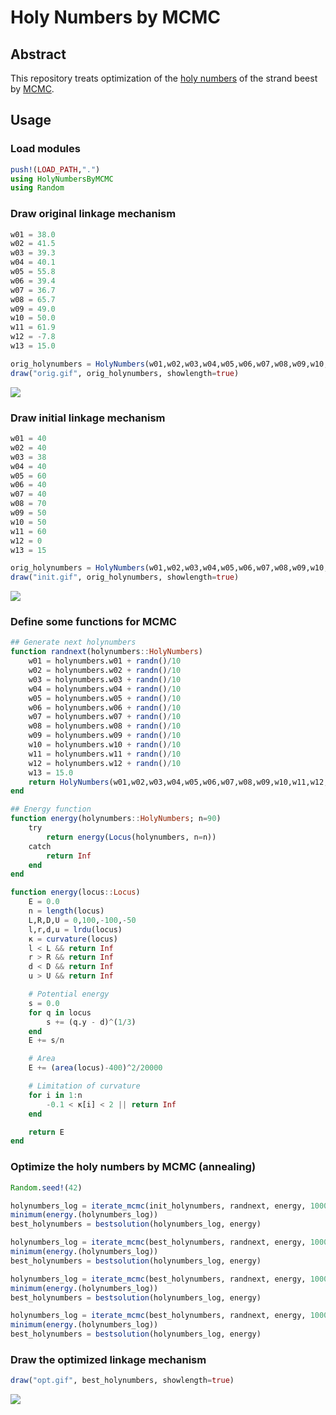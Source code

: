 # Holy Numbers by MCMC

## Abstract
This repository treats optimization of the [holy numbers](https://www.youtube.com/watch?v=FFS-2axFo1Y) of the strand beest by [MCMC](https://en.wikipedia.org/wiki/Markov_chain_Monte_Carlo).

## Usage
### Load modules
```julia
push!(LOAD_PATH,".")
using HolyNumbersByMCMC
using Random
```

### Draw original linkage mechanism
```julia
w01 = 38.0
w02 = 41.5
w03 = 39.3
w04 = 40.1
w05 = 55.8
w06 = 39.4
w07 = 36.7
w08 = 65.7
w09 = 49.0
w10 = 50.0
w11 = 61.9
w12 = -7.8
w13 = 15.0

orig_holynumbers = HolyNumbers(w01,w02,w03,w04,w05,w06,w07,w08,w09,w10,w11,w12,w13)
draw("orig.gif", orig_holynumbers, showlength=true)
```
![](output/orig.gif)

### Draw initial linkage mechanism
```julia
w01 = 40
w02 = 40
w03 = 38
w04 = 40
w05 = 60
w06 = 40
w07 = 40
w08 = 70
w09 = 50
w10 = 50
w11 = 60
w12 = 0
w13 = 15

orig_holynumbers = HolyNumbers(w01,w02,w03,w04,w05,w06,w07,w08,w09,w10,w11,w12,w13)
draw("init.gif", orig_holynumbers, showlength=true)
```
![](output/init.gif)

### Define some functions for MCMC

```julia
## Generate next holynumbers
function randnext(holynumbers::HolyNumbers)
    w01 = holynumbers.w01 + randn()/10
    w02 = holynumbers.w02 + randn()/10
    w03 = holynumbers.w03 + randn()/10
    w04 = holynumbers.w04 + randn()/10
    w05 = holynumbers.w05 + randn()/10
    w06 = holynumbers.w06 + randn()/10
    w07 = holynumbers.w07 + randn()/10
    w08 = holynumbers.w08 + randn()/10
    w09 = holynumbers.w09 + randn()/10
    w10 = holynumbers.w10 + randn()/10
    w11 = holynumbers.w11 + randn()/10
    w12 = holynumbers.w12 + randn()/10
    w13 = 15.0
    return HolyNumbers(w01,w02,w03,w04,w05,w06,w07,w08,w09,w10,w11,w12,w13)
end

## Energy function
function energy(holynumbers::HolyNumbers; n=90)
    try
        return energy(Locus(holynumbers, n=n))
    catch
        return Inf
    end
end

function energy(locus::Locus)
    E = 0.0
    n = length(locus)
    L,R,D,U = 0,100,-100,-50
    l,r,d,u = lrdu(locus)
    κ = curvature(locus)
    l < L && return Inf
    r > R && return Inf
    d < D && return Inf
    u > U && return Inf

    # Potential energy
    s = 0.0
    for q in locus
        s += (q.y - d)^(1/3)
    end
    E += s/n

    # Area
    E += (area(locus)-400)^2/20000

    # Limitation of curvature
    for i in 1:n
        -0.1 < κ[i] < 2 || return Inf
    end

    return E
end
```

### Optimize the holy numbers by MCMC (annealing)

```julia
Random.seed!(42)

holynumbers_log = iterate_mcmc(init_holynumbers, randnext, energy, 10000)
minimum(energy.(holynumbers_log))
best_holynumbers = bestsolution(holynumbers_log, energy)

holynumbers_log = iterate_mcmc(best_holynumbers, randnext, energy, 10000, β=2.0)
minimum(energy.(holynumbers_log))
best_holynumbers = bestsolution(holynumbers_log, energy)

holynumbers_log = iterate_mcmc(best_holynumbers, randnext, energy, 10000, β=4.0)
minimum(energy.(holynumbers_log))
best_holynumbers = bestsolution(holynumbers_log, energy)

holynumbers_log = iterate_mcmc(best_holynumbers, randnext, energy, 10000, β=8.0)
minimum(energy.(holynumbers_log))
best_holynumbers = bestsolution(holynumbers_log, energy)
```

### Draw the optimized linkage mechanism

```julia
draw("opt.gif", best_holynumbers, showlength=true)
```
![](output/tmp_026.gif)
